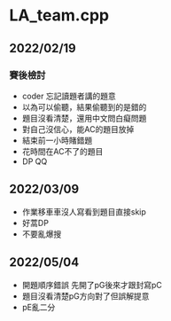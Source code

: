 # LA_team.cpp

## 2022/02/19

### 賽後檢討

* coder 忘記讀題者講的題意
* 以為可以偷聽，結果偷聽到的是錯的
* 題目沒看清楚，還用中文問白癡問題
* 對自己沒信心，能AC的題目放掉
* 結束前一小時賭錯題
* 花時間在AC不了的題目
* DP QQ

## 2022/03/09

* 作業移車車沒人寫看到題目直接skip
* 好蒿DP
* 不要亂爆搜

## 2022/05/04

* 開題順序錯誤 先開了pG後來才跟封寫pC
* 題目沒看清楚pG方向對了但誤解提意
* pE亂二分
